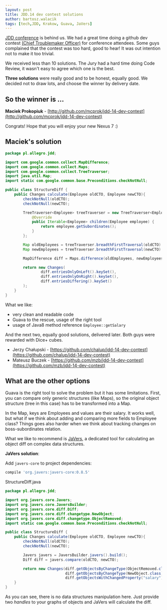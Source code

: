 ```yaml
---
layout: post
title: JDD.14 dev contest solutions
author: bartosz.walacik
tags: [tech,JDD, Krakow, Guava, JaVers]
---
```


[JDD conference](http://14.jdd.org.pl/) is behind us.
We had a great time doing a github dev contest
[(Chief Troublemaker Officer)](https://github.com/allegro/jdd-14-dev-contest) for conference attendees.
Some guys complained that the contest was too hard, good to hear!
It was out intention not to make it too trivial.

We received less than 10 solutions.
The Jury had a hard time doing Code Review,
it wasn't easy to agree which one is the best.

**Three solutions** were really good and to be honest, equally good.
We decided not to draw lots, and choose the winner by delivery date.

## So the winner is ...

**Maciek Prokopiuk** - [http://github.com/mcprok/jdd-14-dev-contest](http://github.com/mcprok/jdd-14-dev-contest)

Congrats! Hope that you will enjoy your new Nexus 7 :)

## Maciek's solution

```java
package pl.allegro.jdd;

import com.google.common.collect.MapDifference;
import com.google.common.collect.Maps;
import com.google.common.collect.TreeTraverser;
import java.util.Map;
import static com.google.common.base.Preconditions.checkNotNull;

public class StructureDiff {
    public Changes calculate(Employee oldCTO, Employee newCTO){
        checkNotNull(oldCTO);
        checkNotNull(newCTO);

        TreeTraverser<Employee> treeTraverser = new TreeTraverser<Employee>() {
            @Override
            public Iterable<Employee> children(Employee employee) {
                return employee.getSubordinates();
            }
        };

        Map oldEmployees = treeTraverser.breadthFirstTraversal(oldCTO).toMap(Employee::getSalary);
        Map newEmployees = treeTraverser.breadthFirstTraversal(newCTO).toMap(Employee::getSalary);

        MapDifference diff = Maps.difference(oldEmployees, newEmployees);

        return new Changes(
                diff.entriesOnlyOnLeft().keySet(),
                diff.entriesOnlyOnRight().keySet(),
                diff.entriesDiffering().keySet()
        );
    }
}
```

What we like:

* very clean and readable code
* Guava to the rescue, usage of the right tool
* usage of Java8 method reference `Employee::getSalary`

And the next two, equally good solutions, delivered later.
Both guys were rewarded with Dice+ cubes.

* Jerzy Chałupski - [https://github.com/chalup/jdd-14-dev-contest](https://github.com/chalup/jdd-14-dev-contest)
* Mateusz Buczek - [https://github.com/mzb/jdd-14-dev-contest](https://github.com/mzb/jdd-14-dev-contest)

## What are the other options

Guava is the right tool to solve the problem but it has some limitations.
First, you can compare only generic structures (like Maps),
so the original object structure (tree in this case) has to be transformed into a Map.

In the Map, keys are Employees and values are their salary.
It works well, but what if we think about adding and comparing more fields to Employee class?
Things goes also harder when we think about tracking changes on boss-subordinates relation.

What we like to recommend is [JaVers](http://javers.org), a dedicated tool for calculating
 an object diff on complex
data structures.

**JaVers solution**:

Add `javers-core` to project dependencies:

```groovy
compile 'org.javers:javers-core:0.8.5'
```

StructureDiff.java

```java
package pl.allegro.jdd;

import org.javers.core.Javers;
import org.javers.core.JaversBuilder;
import org.javers.core.diff.Diff;
import org.javers.core.diff.changetype.NewObject;
import org.javers.core.diff.changetype.ObjectRemoved;
import static com.google.common.base.Preconditions.checkNotNull;

public class StructureDiff {
    public Changes calculate(Employee oldCTO, Employee newCTO){
        checkNotNull(oldCTO);
        checkNotNull(newCTO);

        Javers javers = JaversBuilder.javers().build();
        Diff diff = javers.compare(oldCTO, newCTO);

        return new Changes(diff.getObjectsByChangeType(ObjectRemoved.class),
                           diff.getObjectsByChangeType(NewObject.class),
                           diff.getObjectsWithChangedProperty("salary"));
    }
}
```

As you can see, there is no data structures manipulation here.
Just provide two *handles* to your graphs of objects and JaVers will calculate the diff.
